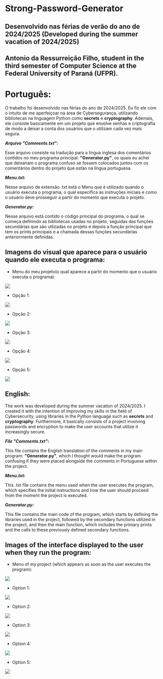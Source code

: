 # Strong-Password-Generator
## Desenvolvido nas férias  de verão do ano de 2024/2025 (Developed during the summer vacation of 2024/2025)
## Antonio da Ressurreição Filho, student in the third semester of Computer Science at the Federal University of Paraná (UFPR).

# Português:

O trabalho foi desenvolvido nas férias do ano de 2024/2025. Eu fiz ele com o intuito de me aperfeiçoar na área de Cybersegurança, utilizando bibliotecas na linguagem
Python como **secrets** e **cryptography**. Ademais, ele consiste basicamente em um projeto que envolve senhas e criptografia de modo a deixar a conta dos usuários que
o utilizam cada vez mais segura.

***Arquivo "Comments.txt":*** 

Esse arquivo consiste na tradução para a língua inglesa dos comentários contidos no meu programa principal: **"Generator.py"**, os quais eu achei que deixariam o programa
confuso se fossem colocados juntos com os comentários dentro do projeto que estão na língua portuguesa.

***Menu.txt:***

Nesse arquivo de extensão .txt está o Menu que é utilizado quando o usuário executa o programa, o qual especifica as instruções iniciais e como o usuário deve prosseguir a
partir do momento que executa o projeto.

***Generator.py:***

Nesse arquivo está contido o código principal do programa, o qual se começa definindo as bibliotecas usadas no projeto, seguidas das funções secundárias que são utlizadas no
projeto e depois a função principal que tem os prints principais e a chamada dessas funções secundárias anteriormente definidas.

## Imagens do visual que aparece para o usuário quando ele executa o programa:

- Menu do meu projeto(o qual aparece a partir do momento que o usuário executa o programa):

![](Images/Menu_Generator.png)

- Opção 1:

![](Images/Opção1.png)

- Opção 2:

![](Images/Opção2.png)

- Opção 3:

![](Images/Opção3.png)

- Opção 4:

![](Images/Opção4.png)

- Opção 5:

![](Images/Opção5.png)

## English:

The work was developed during the summer vacation of 2024/2025. I created it with the intention of improving my skills in the field of Cybersecurity, using libraries in the Python 
language such as **secrets** and **cryptography**. Furthermore, it basically consists of a project involving passwords and encryption to make the user accounts that utilize 
it increasingly secure.

***File "Comments.txt":***

This file contains the English translation of the comments in my main program: **"Generator.py"**, which I thought would make the program confusing if they were placed alongside 
the comments in Portuguese within the project.

***Menu.txt:***

This .txt file contains the menu used when the user executes the program, which specifies the initial instructions and how the user should proceed from the moment the project 
is executed.

***Generator.py:***

This file contains the main code of the program, which starts by defining the libraries used in the project, followed by the secondary functions utilized in the project, and 
then the main function, which includes the primary prints and the calls to these previously defined secondary functions.

## Images of the interface displayed to the user when they run the program:

- Menu of my project (which appears as soon as the user executes the program):

![](Images/Menu_Generator.png)

- Option 1:

![](Images/Opção1.png)

- Option 2:

![](Images/Opção2.png)

- Option 3:

![](Images/Opção3.png)

- Option 4:

![](Images/Opção4.png)

- Option 5:

![](Images/Opção5.png)



